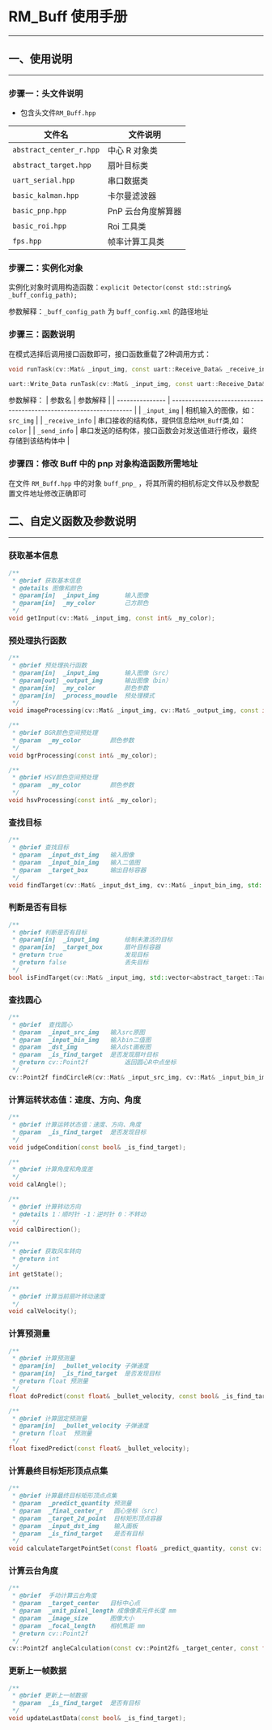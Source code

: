 # RM_Buff 使用手册

---

## 一、使用说明

---

### 步骤一：头文件说明

- 包含头文件`RM_Buff.hpp`

| 文件名                  | 文件说明                                   |
| ---------------------- | ------------------------------------------- |
| `abstract_center_r.hpp`   | 中心 R 对象类           |
| `abstract_target.hpp`     | 扇叶目标类              |
| `uart_serial.hpp`         | 串口数据类              |
| `basic_kalman.hpp`        | 卡尔曼滤波器            |
| `basic_pnp.hpp`           | PnP 云台角度解算器       |
| `basic_roi.hpp`           | Roi 工具类             |
| `fps.hpp`                 | 帧率计算工具类           |

### 步骤二：实例化对象

实例化对象时调用构造函数：`explicit Detector(const std::string& _buff_config_path);`

参数解释：`_buff_config_path` 为 `buff_config.xml` 的路径地址
  
### 步骤三：函数说明

在模式选择后调用接口函数即可，接口函数重载了2种调用方式：

  ```C++
  void runTask(cv::Mat& _input_img, const uart::Receive_Data& _receive_info, uart::Write_Data& _send_info);

  uart::Write_Data runTask(cv::Mat& _input_img, const uart::Receive_Data& _receive_info);
  ```

  参数解释：
  | 参数名          | 参数解释                                                           |
  | --------------- | ------------------------------------------------------------------ |
  | `_input_img`    | 相机输入的图像，如：`src_img`                                      |
  | `_receive_info` | 串口接收的结构体，提供信息给`RM_Buff`类,如：`color`                |
  | `_send_info`    | 串口发送的结构体，接口函数会对发送值进行修改，最终存储到该结构体中 |


### 步骤四：修改 Buff 中的 pnp 对象构造函数所需地址

在文件 `RM_Buff.hpp` 中的对象 `buff_pnp_` ，将其所需的相机标定文件以及参数配置文件地址修改正确即可

## 二、自定义函数及参数说明

---

### 获取基本信息

  ```C++
  /**
   * @brief 获取基本信息
   * @details 图像和颜色
   * @param[in]  _input_img       输入图像
   * @param[in]  _my_color        己方颜色
   */
  void getInput(cv::Mat& _input_img, const int& _my_color);
  ```

### 预处理执行函数

  ```C++
  /**
   * @brief 预处理执行函数
   * @param[in]  _input_img       输入图像（src）
   * @param[out] _output_img      输出图像（bin）
   * @param[in]  _my_color        颜色参数
   * @param[in]  _process_moudle  预处理模式
   */
  void imageProcessing(cv::Mat& _input_img, cv::Mat& _output_img, const int& _my_color, const Processing_Moudle& _process_moudle);

  /**
   * @brief BGR颜色空间预处理
   * @param  _my_color        颜色参数
   */
  void bgrProcessing(const int& _my_color);

  /**
   * @brief HSV颜色空间预处理
   * @param  _my_color        颜色参数
   */
  void hsvProcessing(const int& _my_color);
  ```

### 查找目标

  ```C++
  /**
   * @brief 查找目标
   * @param  _input_dst_img   输入图像
   * @param  _input_bin_img   输入二值图
   * @param  _target_box      输出目标容器
   */
  void findTarget(cv::Mat& _input_dst_img, cv::Mat& _input_bin_img, std::vector<abstract_target::Target>& _target_box);
  ```

### 判断是否有目标

  ```C++
  /**
   * @brief 判断是否有目标
   * @param[in]  _input_img       绘制未激活的目标
   * @param[in]  _target_box      扇叶目标容器
   * @return true                 发现目标
   * @return false                丢失目标
   */
  bool isFindTarget(cv::Mat& _input_img, std::vector<abstract_target::Target>& _target_box);
  ```

### 查找圆心

  ```C++
  /**
   * @brief  查找圆心
   * @param  _input_src_img   输入src原图
   * @param  _input_bin_img   输入bin二值图
   * @param  _dst_img         输入dst画板图
   * @param  _is_find_target  是否发现扇叶目标
   * @return cv::Point2f          返回圆心R中点坐标
   */
  cv::Point2f findCircleR(cv::Mat& _input_src_img, cv::Mat& _input_bin_img, cv::Mat& _dst_img, const bool& _is_find_target);

  ```

### 计算运转状态值：速度、方向、角度

  ```C++
  /**
   * @brief 计算运转状态值：速度、方向、角度
   * @param  _is_find_target  是否发现目标
   */
  void judgeCondition(const bool& _is_find_target);

  /**
   * @brief 计算角度和角度差
   */
  void calAngle();

  /**
   * @brief 计算转动方向
   * @details 1：顺时针 -1：逆时针 0：不转动
   */
  void calDirection();

  /**
   * @brief 获取风车转向
   * @return int
   */
  int getState();

  /**
   * @brief 计算当前扇叶转动速度
   */
  void calVelocity();
  ```

### 计算预测量

  ```C++
  /**
   * @brief 计算预测量
   * @param[in]  _bullet_velocity 子弹速度
   * @param[in]  _is_find_target  是否发现目标
   * @return float 预测量
   */
  float doPredict(const float& _bullet_velocity, const bool& _is_find_target);

  /**
   * @brief 计算固定预测量
   * @param[in]  _bullet_velocity 子弹速度
   * @return float  预测量
   */
  float fixedPredict(const float& _bullet_velocity);

  ```

### 计算最终目标矩形顶点点集

  ```C++
  /**
   * @brief 计算最终目标矩形顶点点集
   * @param  _predict_quantity 预测量
   * @param  _final_center_r   圆心坐标（src）
   * @param  _target_2d_point  目标矩形顶点容器
   * @param  _input_dst_img    输入画板
   * @param  _is_find_target   是否有目标
   */
  void calculateTargetPointSet(const float& _predict_quantity, const cv::Point2f& _final_center_r, std::vector<cv::Point2f>& _target_2d_point, cv::Mat& _input_dst_img, const bool& _is_find_target);

  ```

### 计算云台角度

  ```C++
  /**
   * @brief  手动计算云台角度
   * @param  _target_center   目标中心点
   * @param  _unit_pixel_length 成像像素元件长度 mm
   * @param  _image_size      图像大小
   * @param  _focal_length    相机焦距 mm
   * @return cv::Point2f 
   */
  cv::Point2f angleCalculation(const cv::Point2f& _target_center, const float& _unit_pixel_length, const cv::Size& _image_size, const float& _focal_length);
  ```

### 更新上一帧数据

  ```C++
  /**
   * @brief 更新上一帧数据
   * @param  _is_find_target  是否有目标
   */
  void updateLastData(const bool& _is_find_target);
  ```
